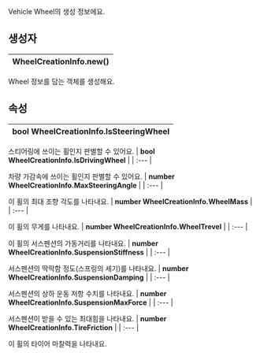 
Vehicle Wheel의 생성 정보에요. 
## **생성자**

| **WheelCreationInfo.new()** |
| :--- |

Wheel 정보를 담는 객체를 생성해요. 
## **속성**

| **bool WheelCreationInfo.IsSteeringWheel** |
| :--- |

스티어링에 쓰이는 휠인지 판별할 수 있어요. 
| **bool WheelCreationInfo.IsDrivingWheel** |
| :--- |

차량 가감속에 쓰이는 휠인지 판별할 수 있어요. 
| **number WheelCreationInfo.MaxSteeringAngle** |
| :--- |

이 휠의 최대 조향 각도를 나타내요. 
| **number WheelCreationInfo.WheelMass** |
| :--- |

이 휠의 무게를 나타내요. 
| **number WheelCreationInfo.WheelTrevel** |
| :--- |

이 휠의 서스펜션의 가동거리를 나타내요. 
| **number WheelCreationInfo.SuspensionStiffness** |
| :--- |

서스펜션의 딱딱함 정도(스프링의 세기)를 나타내요. 
| **number WheelCreationInfo.SuspensionDamping** |
| :--- |

서스펜션의 상하 운동 저항 수치를 나타내요. 
| **number WheelCreationInfo.SuspensionMaxForce** |
| :--- |

서스펜션이 받을 수 있는 최대힘을 나타내요. 
| **number WheelCreationInfo.TireFriction** |
| :--- |

이 휠의 타이어 마찰력을 나타내요. 
